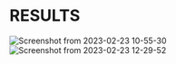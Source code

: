 # RESULTS

![Screenshot from 2023-02-23 10-55-30](https://user-images.githubusercontent.com/90716908/220976609-9e6e8493-2e63-41ab-9164-2f7dd8af8aaa.png)
![Screenshot from 2023-02-23 12-29-52](https://user-images.githubusercontent.com/90716908/220998529-e20940ed-a2a3-45b6-a0c0-f298a75823ee.png)

